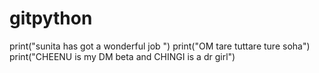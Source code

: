 # gitpython
print("sunita has got a wonderful job ")
print("OM tare tuttare ture soha")
print("CHEENU is my DM beta and CHINGI is a dr girl")

